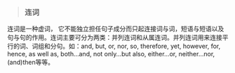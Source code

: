 >### 连词
连词是一种虚词， 它不能独立担任句子成分而只起连接词与词，短语与短语以及句与句的作用。连词主要可分为两类：并列连词和从属连词。并列连词用来连接平行的词、词组和分句。如：and, but, or, nor, so, therefore, yet, however, for, hence, as well as, both…and, not only…but also, either…or, neither…nor, (and)then等等。